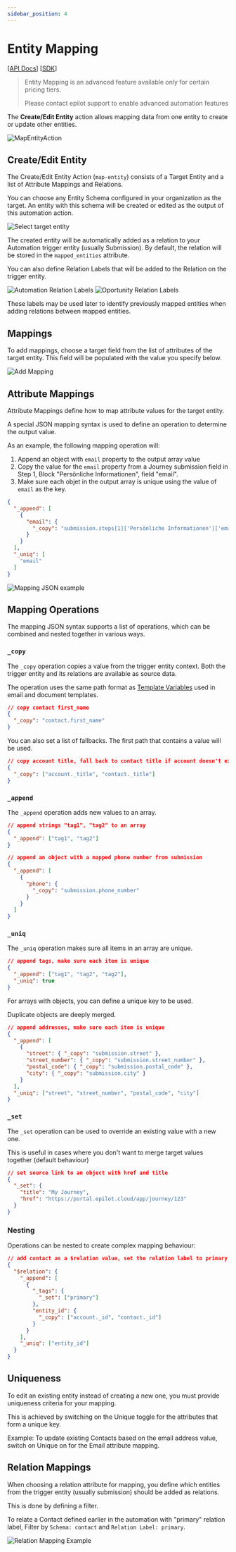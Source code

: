 ```yaml
---
sidebar_position: 4
---
```


# Entity Mapping

[[API Docs](/api/automation#tag/flows)]
[[SDK](https://www.npmjs.com/package/@epilot/automation-client)]

> Entity Mapping is an advanced feature available only for certain pricing tiers.
> 
> Please contact epilot support to enable advanced automation features

The **Create/Edit Entity** action allows mapping data from one entity to create or update other entities.

![MapEntityAction](../../static/img/MapEntityAction.png)

## Create/Edit Entity

The Create/Edit Entity Action (`map-entity`) consists of a Target Entity and a list of Attribute Mappings and Relations.

You can choose any Entity Schema configured in your organization as the target. An entity with this schema will be created or edited as the output of this automation action.

![Select target entity](../../static/img/automation-select-target.png)

The created entity will be automatically added as a relation to your Automation trigger entity (usually Submission). By default, the relation will be stored in the `mapped_entities` attribute.

You can also define Relation Labels that will be added to the Relation on the trigger entity. 

![Automation Relation Labels](../../static/img/automation-relation-labels.png)
![Oportunity Relation Labels](../../static/img/opportunity-relation-labels.png)

These labels may be used later to identify previously mapped entities when adding relations between mapped entities.

## Mappings

To add mappings, choose a target field from the list of attributes of the target entity. This field will be populated with the value you specify below.

![Add Mapping](../../static/img/automation-add-mapping.png)

## Attribute Mappings

Attribute Mappings define how to map attribute values for the target entity.

A special JSON mapping syntax is used to define an operation to determine the output value.

As an example, the following mapping operation will:

1. Append an object with `email` property to the output array value
1. Copy the value for the `email` property from a Journey submission field in Step 1, Block "Persönliche Informationen", field "email".
1. Make sure each objet in the output array is unique using the value of `email` as the key.

```json
{
  "_append": [
    {
      "email": {
        "_copy": "submission.steps[1]['Persönliche Informationen']['email']"
      }
    }
  ],
  "_uniq": [
    "email"
  ]
}
```

![Mapping JSON example](../../static/img/mapping-example.png)

## Mapping Operations

The mapping JSON syntax supports a list of operations, which can be combined and nested together in various ways.

### `_copy`

The `_copy` operation copies a value from the trigger entity context. Both the trigger entity and its relations are available as source data.

The operation uses the same path format as [Template Variables](/docs/messaging/template-variables) used in email and document templates.

```json
// copy contact first_name
{
  "_copy": "contact.first_name"
}
```

You can also set a list of fallbacks. The first path that contains a value will be used.

```json
// copy account title, fall back to contact title if account doesn't exist
{
  "_copy": ["account._title", "contact._title"]
}
```

### `_append`

The `_append` operation adds new values to an array.

```json
// append strings "tag1", "tag2" to an array
{
  "_append": ["tag1", "tag2"]
}
```

```json
// append an object with a mapped phone number from submission
{
  "_append": [
    {
      "phone": {
        "_copy": "submission.phone_number"
      }
    }
  ]
}
```


### `_uniq`

The `_uniq` operation makes sure all items in an array are unique.

```json
// append tags, make sure each item is unique
{
  "_append": ["tag1", "tag2", "tag2"],
  "_uniq": true
}
```

For arrays with objects, you can define a unique key to be used.

Duplicate objects are deeply merged.

```json
// append addresses, make sure each item is unique
{
  "_append": [
    {
      "street": { "_copy": "submission.street" },
      "street_number": { "_copy": "submission.street_number" },
      "postal_code": { "_copy": "submission.postal_code" },
      "city": { "_copy": "submission.city" }
    }
  ],
  "_uniq": ["street", "street_number", "postal_code", "city"]
}
```

### `_set`

The `_set` operation can be used to override an existing value with a new one.

This is useful in cases where you don't want to merge target values together (default behaviour)

```json
// set source link to an object with href and title
{
  "_set": {
    "title": "My Journey",
    "href": "https://portal.epilot.cloud/app/journey/123"
  }
}
```

### Nesting

Operations can be nested to create complex mapping behaviour:

```json
// add contact as a $relation value, set the relation label to primary
{
  "$relation": {
    "_append": [
      {
        "_tags": {
          "_set": ["primary"]
        },
        "entity_id": {
          "_copy": ["account._id", "contact._id"]
        }
      }
    ],
    "_uniq": ["entity_id"]
  }
}
```

## Uniqueness

To edit an existing entity instead of creating a new one, you must provide uniqueness criteria for your mapping.

This is achieved by switching on the Unique toggle for the attributes that form a unique key.

Example: To update existing Contacts based on the email address value, switch on Unique on for the Email attribute mapping.

## Relation Mappings

When choosing a relation attribute for mapping, you define which entities from the trigger entity (usually submission) should be added as relations.

This is done by defining a filter. 

To relate a Contact defined earlier in the automation with "primary" relation label, Filter by `Schema: contact` and `Relation Label: primary`.

![Relation Mapping Example](../../static/img/automation-relation.png)

